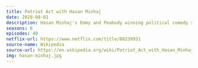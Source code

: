```yaml
---
title: Patriot Act with Hasan Minhaj
date: 2020-08-01
description: Hasan Minhaj's Emmy and Peabody winning political comedy season was cencelled after 6 seasons for reasons still unknown.  
seasons: 6
episodes: 40
netflix-url: https://www.netflix.com/title/80239931
source-name: Wikipedia  
source-url: https://en.wikipedia.org/wiki/Patriot_Act_with_Hasan_Minhaj
img: hasan-minhaj.jpg
---
```


